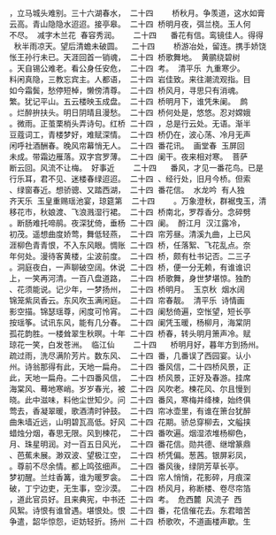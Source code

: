 <pre>，立马城头难别。三十六湖春水， 二十四	桥秋月。争羡道，这水如膏
云高。青山隐隐水迢迢。接亭皋。	二十四	桥明月夜，弭兰桡。玉人何
不尽。 减字木兰花 春容秀润。	  二十四	番花有信。鸾镜佳人。得得
 秋半雨凉天。望后清蟾未破圆。	 二十四	桥游冶处，留连。携手娇饶
怅王孙行未已。天涯回首一销魂，	二十四	桥歌舞地。 黄鹂绕碧树 
。天自锡公难老。看公身任安危，	二十四	考。 清平乐 九重寒少。
料闲真隐，三教忘宾主。人都语，	二十四	岩佳致。来往潮流观指。目
如今霜鬓，愁停短棹，懒傍清尊。	二十四	桥风月，寻思只有消魂。 
繁。犹记平山。五云楼映玉成盘。	二十四	桥明月下，谁凭朱阑。 鹧
。烂醉拚扶头。明日阴晴且漫愁。	二十四	桥何处是，悠悠。忍对嫦娥
。微雨。正茧栗梢头弄诗句。红桥	二十四	，总是行云处。无语。渐半
豆蔻词工，青楼梦好，难赋深情。	二十四	桥仍在，波心荡、冷月无声
闲呼社酒酬春。晚风帘幕悄无人。	二十四	番花讯。 画堂春 玉屏回
未成。带霜边雁落。双字宫罗薄。	二十四	阑干。夜来相对寒。 菩萨
断云回。风流不让梅。 好事近 	  二十四	番风，才见一番花鸟。已是
行乐耳，君不见、迷楼春绿迢迢。	二十四	、经行处，旧月今桥。但索
、绿窗春近。想骄骢、又踏西湖，	二十四	番花信。 水龙吟 有人独
齐天乐 玉皇重赐瑶池宴，琼筵第	 二十四	。万象澄秋，群裾曳玉，清
移花市，秋娘渡、飞浪溅湿行裙。	二十四	桥南北，罗荐香分。念碎劈
。断肠难托啼鹃。夜深犹倚，垂杨	二十四	阑。 酹江月 汉江露冷，
初茂。遥想曲度娇莺，舞低轻燕，	二十四	帘芳昼。清溪九曲，上已风
涯柳色青青恨，不入东风眼。惆账	二十四	桥，任落絮、飞花乱点。奈
年何处。漫待客黄楼，尘波前度。	二十四	桥，颇有杜书记否。二三子
。洞庭夜白，一声聊破空阔。休说	二十四	桥，便一分无赖，有谁谁识
上，一笑再河清。一百八盘道路，	二十四	桥歌舞，身世梦堪惊。独酌
、花须能说。记少年，一梦扬州，	二十四	桥明月。 玉京秋 烟水阔
锦笼紫凤香云。东风吹玉满闲庭。	二十四	帘春靓。 清平乐 诗情画
影空描。锦瑟瑶尊，闲度可怜宵。	二十四	阑愁倚遍，空怅望，短长亭
按瑶筝。试讯东风，能有几分春。	二十四	阑凭玉暖，杨柳月，海棠阴
孤花韵胜。一楼耸翠生秋暝。十年	二十四	桥春，转头明月箫声冷。赋
琼花一笑，白发苍洲。 临江仙 	  二十四	桥明月好，暮年方到扬州。
疏过雨，洗尽满阶芳片。数东风、	二十四	番，几番误了西园宴。认小
州。诗翁那得有此，天地一扁舟。	二十四	番风信，二十四桥风景，正
此，天地一扁舟。二十四番风信，	二十四	桥风景，正好及春游。挂席
海棠风、蓦地寒峭。岁岁春光，被	二十四	风吹老。楝花风、尔且慢到
晓。此中滋味，料他尘世知少。问	二十四	番风，寒梅并绛楝，始终俱
莺去，香凝翠暖，歌酒清时钟鼓。	二十四	帘冰壶里，有谁在箫台犹醉
曲朱墙近远，山明碧瓦高低。好风	二十四	花期。骄总穿柳去，文艗挟
蜡烛分烟，春思无限。风到楝花，	二十四	番吹遍。烟湿浓堆杨柳色，
月、珠星明润。对一百五日风光，	二十四	番花信。勋共德、继增篆鼎
、芭蕉未展。渺双波、望极江空，	二十四	桥凭偏。葱茜。银屏彩凤，
。尊前不尽余情。都上鸣弦细声。	二十四	番风後，绿阴芳草长亭。 
梦初醒。兰炷香篝，谁为暖罗衾。	二十四	帘人悄悄，花影碎，月痕深
破，丁宁边吏，无生事，空沙漠。	二十四	桥风月，称断楼、卷尽帘箔
，道此官员好。且来典宪，中书还	二十四	考。 危西麓 风流子 西
风絮。诗恨有谁曾遇。堪恨处。恨	二十四	番，花信催花去。东君暗苦
争遣，韶华惊怨，讵妨轻折。扬州	二十四	桥歌吹，不道画楼声歇。生
</pre>